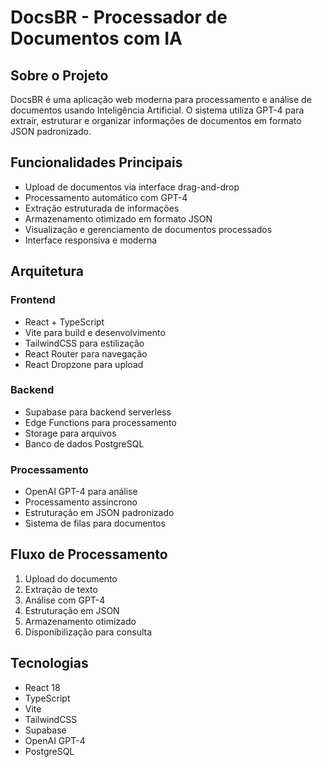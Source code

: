 # DocsBR - Processador de Documentos com IA

## Sobre o Projeto

DocsBR é uma aplicação web moderna para processamento e análise de documentos usando Inteligência Artificial. O sistema utiliza GPT-4 para extrair, estruturar e organizar informações de documentos em formato JSON padronizado.

## Funcionalidades Principais

- Upload de documentos via interface drag-and-drop
- Processamento automático com GPT-4
- Extração estruturada de informações
- Armazenamento otimizado em formato JSON
- Visualização e gerenciamento de documentos processados
- Interface responsiva e moderna

## Arquitetura

### Frontend
- React + TypeScript
- Vite para build e desenvolvimento
- TailwindCSS para estilização
- React Router para navegação
- React Dropzone para upload

### Backend
- Supabase para backend serverless
- Edge Functions para processamento
- Storage para arquivos
- Banco de dados PostgreSQL

### Processamento
- OpenAI GPT-4 para análise
- Processamento assíncrono
- Estruturação em JSON padronizado
- Sistema de filas para documentos

## Fluxo de Processamento

1. Upload do documento
2. Extração de texto
3. Análise com GPT-4
4. Estruturação em JSON
5. Armazenamento otimizado
6. Disponibilização para consulta

## Tecnologias

- React 18
- TypeScript
- Vite
- TailwindCSS
- Supabase
- OpenAI GPT-4
- PostgreSQL